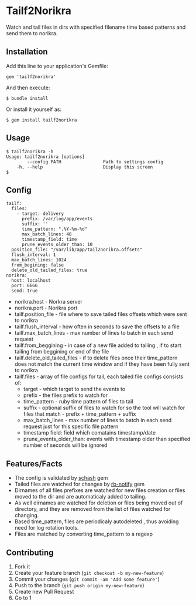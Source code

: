 # Tailf2Norikra

Watch and tail files in dirs with specified filename time based patterns and send them to norikra.


## Installation

Add this line to your application's Gemfile:

    gem 'tailf2norikra'

And then execute:

    $ bundle install

Or install it yourself as:

    $ gem install tailf2norikra

## Usage

    $ tailf2norikra -h
    Usage: tailf2norikra [options]
            --config PATH                Path to settings config
        -h, --help                       Display this screen
    $

## Config

    tailf:
      files:
        - target: delivery
          prefix: /var/log/app/events
          suffix: ''
          time_pattern: ".%Y-%m-%d"
          max_batch_lines: 48
          timestamp_field: time
          prune_events_older_than: 10
      position_file: "/var/lib/app/tail2norikra.offsets"
      flush_interval: 1
      max_batch_lines: 1024
      from_begining: false
      delete_old_tailed_files: true
    norikra:
      host: localhost
      port: 6666
      send: true

* norikra.host - Norkra server
* norikra.port - Norikra port
* tailf.position_file - file where to save tailed files offsets which were sent to norikra
* tailf.flush_interval - how often in seconds to save the offsets to a file
* tailf.max_batch_lines - max number of lines to batch in each send request
* tailf.from_beggining - in case of a new file added to tailing , if to start tailing from beggining or end of the file
* tailf.delete_old_tailed_files - if to delete files once their time_pattern does not match the current time window and if they have been fully sent to norikra
* tailf.files - array of file configs for tail, each tailed file configs consists of:
  * target - which target to send the events to
  * prefix - the files prefix to watch for
  * time_pattern - ruby time pattern of files to tail
  * suffix - optional suffix of files to watch for
so the tool will watch for files that match - prefix + time_pattern + suffix
  * max_batch_lines - max number of lines to batch in each send request just for this specific file pattern
  * timestamp field: field which comatains timestamp/date
  * prune_events_older_than: events with timestamp older than specified number of seconds will be ignored


## Features/Facts

* The config is validated by [schash](https://github.com/ryotarai/schash) gem
* Tailed files are watched for changes by [rb-notify](https://github.com/nex3/rb-inotify) gem
* Dirnames of all files prefixes are watched for new files creation or files moved to the dir and are automaticaly
added to tailing.
* As well dirnames are watched for deletion or files being moved out of directory, and they are removed from the  list of files watched for changing.
* Based time_pattern, files are periodicaly autodeleted , thus avoiding need for log rotation tools.
* Files are matched by converting time_pattern to a regexp

## Contributing

1. Fork it
2. Create your feature branch (`git checkout -b my-new-feature`)
3. Commit your changes (`git commit -am 'Add some feature'`)
4. Push to the branch (`git push origin my-new-feature`)
5. Create new Pull Request
6. Go to 1
